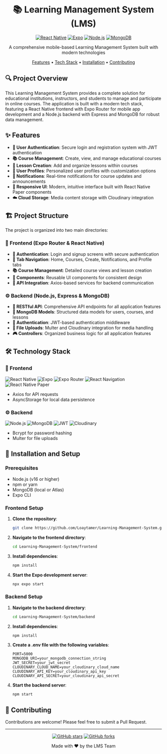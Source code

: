 <div align="center">

# 📚 Learning Management System (LMS)

[![React Native](https://img.shields.io/badge/React_Native-0.79.1-61dafb.svg?style=flat-square&logo=react)](https://reactnative.dev/)
[![Expo](https://img.shields.io/badge/Expo-53.0.0-000020.svg?style=flat-square&logo=expo)](https://expo.dev/)
[![Node.js](https://img.shields.io/badge/Node.js-Express-339933.svg?style=flat-square&logo=node.js)](https://nodejs.org/)
[![MongoDB](https://img.shields.io/badge/MongoDB-8.14.2-47A248.svg?style=flat-square&logo=mongodb)](https://www.mongodb.com/)

A comprehensive mobile-based Learning Management System built with modern technologies

[Features](#-features) • [Tech Stack](#-technology-stack) • [Installation](#-installation-and-setup) • [Contributing](#-contributing)

</div>

## 🔍 Project Overview

This Learning Management System provides a complete solution for educational institutions, instructors, and students to manage and participate in online courses. The application is built with a modern tech stack, featuring a React Native frontend with Expo Router for mobile app development and a Node.js backend with Express and MongoDB for robust data management.

## ✨ Features

- **🔐 User Authentication**: Secure login and registration system with JWT authentication
- **📚 Course Management**: Create, view, and manage educational courses
- **📝 Lesson Creation**: Add and organize lessons within courses
- **👤 User Profiles**: Personalized user profiles with customization options
- **🔔 Notifications**: Real-time notifications for course updates and announcements
- **📱 Responsive UI**: Modern, intuitive interface built with React Native Paper components
- **☁️ Cloud Storage**: Media content storage with Cloudinary integration

## 🏗️ Project Structure

The project is organized into two main directories:

### 📱 Frontend (Expo Router & React Native)

- **🔐 Authentication**: Login and signup screens with secure authentication
- **🧭 Tab Navigation**: Home, Courses, Create, Notifications, and Profile tabs
- **📚 Course Management**: Detailed course views and lesson creation
- **🧩 Components**: Reusable UI components for consistent design
- **🔄 API Integration**: Axios-based services for backend communication

### ⚙️ Backend (Node.js, Express & MongoDB)

- **🔌 RESTful API**: Comprehensive API endpoints for all application features
- **💾 MongoDB Models**: Structured data models for users, courses, and lessons
- **🔐 Authentication**: JWT-based authentication middleware
- **📁 File Uploads**: Multer and Cloudinary integration for media handling
- **🎮 Controllers**: Organized business logic for all application features

## 🛠️ Technology Stack

### 📱 Frontend

<div>
  <img src="https://img.shields.io/badge/React_Native-0.79.1-61DAFB?style=for-the-badge&logo=react&logoColor=white" alt="React Native" />
  <img src="https://img.shields.io/badge/Expo-53.0.0-000020?style=for-the-badge&logo=expo&logoColor=white" alt="Expo" />
  <img src="https://img.shields.io/badge/Expo_Router-5.0.6-000020?style=for-the-badge&logo=expo&logoColor=white" alt="Expo Router" />
  <img src="https://img.shields.io/badge/React_Navigation-7-6B52AE?style=for-the-badge&logo=react&logoColor=white" alt="React Navigation" />
  <img src="https://img.shields.io/badge/React_Native_Paper-5.12.3-6200EE?style=for-the-badge&logo=material-ui&logoColor=white" alt="React Native Paper" />
</div>

- Axios for API requests
- AsyncStorage for local data persistence

### ⚙️ Backend

<div>
  <img src="https://img.shields.io/badge/Node.js-Express_5.1.0-339933?style=for-the-badge&logo=node.js&logoColor=white" alt="Node.js" />
  <img src="https://img.shields.io/badge/MongoDB-Mongoose_8.14.2-47A248?style=for-the-badge&logo=mongodb&logoColor=white" alt="MongoDB" />
  <img src="https://img.shields.io/badge/JWT-Authentication-000000?style=for-the-badge&logo=json-web-tokens&logoColor=white" alt="JWT" />
  <img src="https://img.shields.io/badge/Cloudinary-Media_Storage-4285F4?style=for-the-badge&logo=cloudinary&logoColor=white" alt="Cloudinary" />
</div>

- Bcrypt for password hashing
- Multer for file uploads

## 🚀 Installation and Setup

### Prerequisites

- Node.js (v16 or higher)
- npm or yarn
- MongoDB (local or Atlas)
- Expo CLI

### Frontend Setup

1. **Clone the repository**:

   ```bash
   git clone https://github.com/Loaytamer/Learning-Management-System.git
   ```

2. **Navigate to the frontend directory**:

   ```bash
   cd Learning-Management-System/frontend
   ```

3. **Install dependencies**:

   ```bash
   npm install
   ```

4. **Start the Expo development server**:
   ```bash
   npx expo start
   ```

### Backend Setup

1. **Navigate to the backend directory**:

   ```bash
   cd Learning-Management-System/backend
   ```

2. **Install dependencies**:

   ```bash
   npm install
   ```

3. **Create a .env file with the following variables**:

   ```
   PORT=5000
   MONGODB_URI=your_mongodb_connection_string
   JWT_SECRET=your_jwt_secret
   CLOUDINARY_CLOUD_NAME=your_cloudinary_cloud_name
   CLOUDINARY_API_KEY=your_cloudinary_api_key
   CLOUDINARY_API_SECRET=your_cloudinary_api_secret
   ```

4. **Start the backend server**:
   ```bash
   npm start
   ```

## 👥 Contributing

Contributions are welcome! Please feel free to submit a Pull Request.

---

<div align="center">

[![GitHub stars](https://img.shields.io/github/stars/Loaytamer/Learning-Management-System?style=social)](https://github.com/Loaytamer/Learning-Management-System)
[![GitHub forks](https://img.shields.io/github/forks/Loaytamer/Learning-Management-System?style=social)](https://github.com/Loaytamer/Learning-Management-System)

Made with ❤️ by the LMS Team

</div>
